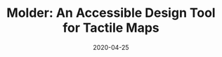 ---
title: "Molder: An Accessible Design Tool for Tactile Maps"
image: "/src/assets/img/molder/molder_demo.png"
date:  2020-04-25
authors: "Lei Shi, Yuhang Zhao, Ricardo Gonzalez Penuela, Elizabeth Kupferstein, Shiri Azenkot"
conference: "CHI'2020"
short_desc: "Our full-paper for Molder was suppose to be showcased at Hawaii, United States in CHI 2020, but unfortunately
because of COVID the conference was cancelled. Boomer :-(. Molder contributes an interaction paradigm towards accessible modeling through a simple design process and easy-to-learn functions."
---